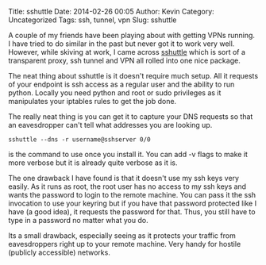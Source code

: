 Title: sshuttle
Date: 2014-02-26 00:05
Author: Kevin
Category: Uncategorized
Tags: ssh, tunnel, vpn
Slug: sshuttle

A couple of my friends have been playing about with getting VPNs
running. I have tried to do similar in the past but never got it to work
very well. However, while skiving at work, I came across
[sshuttle](https://github.com/apenwarr/sshuttle) which is sort of a
transparent proxy, ssh tunnel and VPN all rolled into one nice package.

The neat thing about sshuttle is it doesn't require much setup. All it
requests of your endpoint is ssh access as a regular user and the
ability to run python. Locally you need python and root or sudo
privileges as it manipulates your iptables rules to get the job done.

The really neat thing is you can get it to capture your DNS requests so
that an eavesdropper can't tell what addresses you are looking up.

    sshuttle --dns -r username@sshserver 0/0

is the command to use once you install it. You can add -v flags to make
it more verbose but it is already quite verbose as it is.

The one drawback I have found is that it doesn't use my ssh keys very
easily. As it runs as root, the root user has no access to my ssh keys
and wants the password to login to the remote machine. You can pass it
the ssh invocation to use your keyring but if you have that password
protected like I have (a good idea), it requests the password for that.
Thus, you still have to type in a password no matter what you do.

Its a small drawback, especially seeing as it protects your traffic from
eavesdroppers right up to your remote machine. Very handy for hostile
(publicly accessible) networks.
